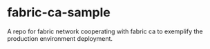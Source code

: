 # fabric-ca-sample
A repo  for fabric network cooperating with fabric ca to  exemplify the production environment deployment.
